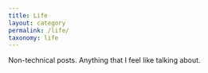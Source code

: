 ```yaml
---
title: Life
layout: category
permalink: /life/
taxonomy: life
---
```


Non-technical posts. Anything that I feel like talking about.
